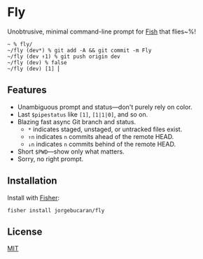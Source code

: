 # Fly

Unobtrusive, minimal command-line prompt for [Fish](https://fishshell.com) that flies~%!

```shell
~ % fly/
~/fly (dev*) % git add -A && git commit -m Fly
~/fly (dev ↑1) % git push origin dev
~/fly (dev) % false
~/fly (dev) [1] ⎢
```

## Features

- Unambiguous prompt and status—don't purely rely on color.
- Last `$pipestatus` like `[1]`, `[1|1|0]`, and so on.
- Blazing fast async Git branch and status.
  - `*` indicates staged, unstaged, or untracked files exist.
  - `↑n` indicates `n` commits ahead of the remote HEAD.
  - `↓n` indicates `n` commits behind of the remote HEAD.
- Short `$PWD`—show only what matters.
- Sorry, no right prompt.

## Installation

Install with [Fisher](https://github.com/jorgebucaran/fisher):

```console
fisher install jorgebucaran/fly
```

## License

[MIT](LICENSE.md)
